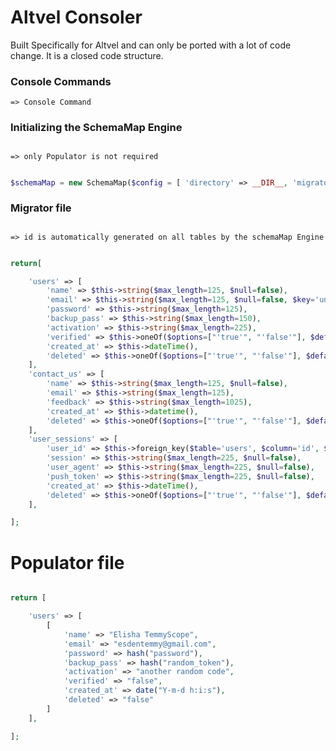 # Altvel Consoler

Built Specifically for Altvel and can only be ported with a lot of code change. It is a closed code structure.


### Console Commands

	=> Console Command



### Initializing the SchemaMap Engine
##
	=> only Populator is not required 
```php

$schemaMap = new SchemaMap($config = [ 'directory' => __DIR__, 'migrator'  => 'Migration.php', 'populator' => 'Population.php'])

```


### Migrator file
##
	=> id is automatically generated on all tables by the schemaMap Engine

```php

return[

	'users' => [
		'name' => $this->string($max_length=125, $null=false),
		'email' => $this->string($max_length=125, $null=false, $key='unique'),
		'password' => $this->string($max_length=125),
		'backup_pass' => $this->string($max_length=150),
		'activation' => $this->string($max_length=225),
		'verified' => $this->oneOf($options=["'true'", "'false'"], $default="'false'" ),
		'created_at' => $this->dateTime(),
		'deleted' => $this->oneOf($options=["'true'", "'false'"], $default="'false'" )
	],
	'contact_us' => [
		'name' => $this->string($max_length=125, $null=false),
		'email' => $this->string($max_length=125),
		'feedback' => $this->string($max_length=1025),
		'created_at' => $this->datetime(),
		'deleted' => $this->oneOf($options=["'true'", "'false'"], $default="'false'" )
	],
	'user_sessions' => [
		'user_id' => $this->foreign_key($table='users', $column='id', $type = 'int' ),
		'session' => $this->string($max_length=225, $null=false),
		'user_agent' => $this->string($max_length=225, $null=false),
		'push_token' => $this->string($max_length=225, $null=false),
		'created_at' => $this->dateTime(),
		'deleted' => $this->oneOf($options=["'true'", "'false'"], $default="'false'" )
	],

];

```

# Populator file

```php

return [

	'users' => [
		[
			'name' => "Elisha TemmyScope",
			'email' => "esdentemmy@gmail.com",
			'password' => hash("password"),
			'backup_pass' => hash("random_token"),
			'activation' => "another random code",
			'verified' => "false",
			'created_at' => date("Y-m-d h:i:s"),
			'deleted' => "false"
		]
	],

];

```